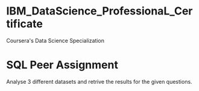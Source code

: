 # IBM_DataScience_ProfessionaL_Certificate
Coursera's Data Science Specialization

# SQL Peer Assignment 
Analyse 3 different datasets and retrive the results for the given questions.

